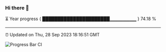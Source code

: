 ### Hi there 👋

⏳ Year progress { ██████████████████████▁▁▁▁▁▁▁▁ } 74.18 %

---

⏰ Updated on Thu, 28 Sep 2023 18:16:51 GMT

![Progress Bar CI](https://github.com/liununu/liununu/workflows/Progress%20Bar%20CI/badge.svg)
